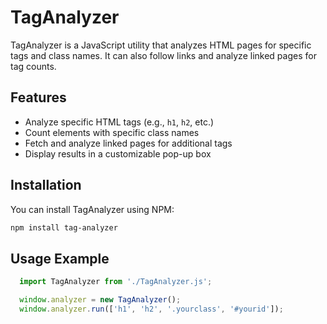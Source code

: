 # TagAnalyzer

TagAnalyzer is a JavaScript utility that analyzes HTML pages for specific tags and class names. It can also follow links and analyze linked pages for tag counts.

## Features
- Analyze specific HTML tags (e.g., `h1`, `h2`, etc.)
- Count elements with specific class names
- Fetch and analyze linked pages for additional tags
- Display results in a customizable pop-up box

## Installation

You can install TagAnalyzer using NPM:

```bash
npm install tag-analyzer
```

## Usage Example

```javascript
  import TagAnalyzer from './TagAnalyzer.js';

  window.analyzer = new TagAnalyzer();
  window.analyzer.run(['h1', 'h2', '.yourclass', '#yourid']);

